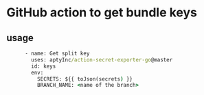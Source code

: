 # GitHub action to get bundle keys

## usage

```cmd
      - name: Get split key
        uses: aptyInc/action-secret-exporter-go@master
        id: keys
        env:
          SECRETS: ${{ toJson(secrets) }}
          BRANCH_NAME: <name of the branch>
```



